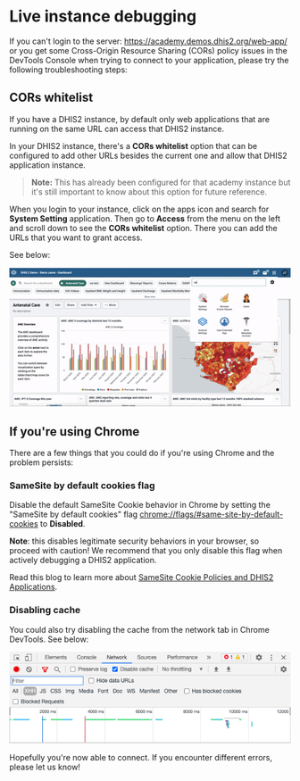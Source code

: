 # Live instance debugging 

If you can't login to the server: https://academy.demos.dhis2.org/web-app/ or you get some Cross-Origin Resource Sharing (CORs) policy issues in the DevTools Console when trying to connect to your application, please try the following troubleshooting steps: 

##  CORs whitelist

If you have a DHIS2 instance, by default only web applications that are running on the same URL can access that DHIS2 instance. 

In your DHIS2 instance, there's a **CORs whitelist** option that can be configured to add other URLs besides the current one and allow that DHIS2 application instance. 

> **Note:** This has already been configured for that academy instance but it's still important to know about this option for future reference. 

When you login to your instance, click on the apps icon and search for **System Setting** application. Then go to **Access** from the menu on the left and scroll down to see the **CORs whitelist** option. There you can add the URLs that you want to grant access. 

See below:

![](./assets/cors-whitelist.gif)

## If you're using Chrome 

There are a few things that you could do if you're using Chrome and the problem persists: 

### SameSite by default cookies flag

Disable the default SameSite Cookie behavior in Chrome by setting the "SameSite by default cookies" flag [chrome://flags/#same-site-by-default-cookies](chrome://flags/#same-site-by-default-cookies) to **Disabled**. 

**Note**: this disables legitimate security behaviors in your browser, so proceed with caution! We recommend that you only disable this flag when actively debugging a DHIS2 application. 

Read this blog to learn more about [SameSite Cookie Policies and DHIS2 Applications](https://developers.dhis2.org/blog/cross-origin-cookies).  

### Disabling cache

You could also try disabling the cache from the network tab in Chrome DevTools. See below:

![](./assets/disable-cache.png)

Hopefully you're now able to connect. If you encounter different errors, please let us know! 



